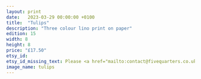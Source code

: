 ```yaml
---
layout: print
date:   2023-03-29 00:00:00 +0100
title:  "Tulips"
description: "Three colour lino print on paper"
edition: 15
width: 8
height: 8
price: "£17.50"
etsy_id:
etsy_id_missing_text: Please <a href="mailto:contact@fivequarters.co.uk">contact me</a> if you're interested in buying this print.
image_name: tulips
---
```

